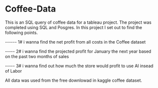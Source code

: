 # Coffee-Data
This is an SQL query of coffee data for a tableau project.
The project was completed using SQL and Posgres. 
In this project I set out to find the following points.

------ 1# i wanna find the net profit from all costs in the Coffee dataset

----- 2# i wanna find the projected profit for January the next year based on the past two months of sales

----- 3# i wanna find out how much the store would profit to use AI insead of Labor 

All data was used from the free downlowad in kaggle coffee dataset.
